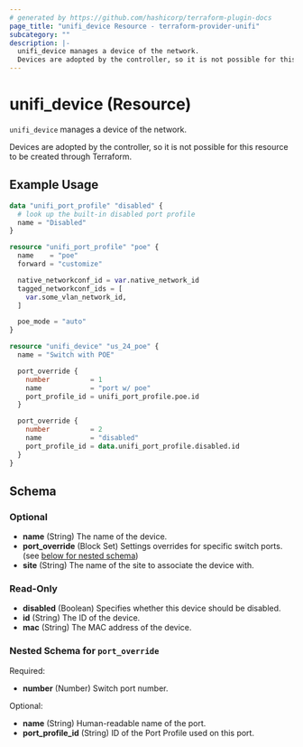 ```yaml
---
# generated by https://github.com/hashicorp/terraform-plugin-docs
page_title: "unifi_device Resource - terraform-provider-unifi"
subcategory: ""
description: |-
  unifi_device manages a device of the network.
  Devices are adopted by the controller, so it is not possible for this resource to be created through Terraform.
---
```


# unifi_device (Resource)

`unifi_device` manages a device of the network.

Devices are adopted by the controller, so it is not possible for this resource to be created through Terraform.

## Example Usage

```terraform
data "unifi_port_profile" "disabled" {
  # look up the built-in disabled port profile
  name = "Disabled"
}

resource "unifi_port_profile" "poe" {
  name    = "poe"
  forward = "customize"

  native_networkconf_id = var.native_network_id
  tagged_networkconf_ids = [
    var.some_vlan_network_id,
  ]

  poe_mode = "auto"
}

resource "unifi_device" "us_24_poe" {
  name = "Switch with POE"

  port_override {
    number          = 1
    name            = "port w/ poe"
    port_profile_id = unifi_port_profile.poe.id
  }

  port_override {
    number          = 2
    name            = "disabled"
    port_profile_id = data.unifi_port_profile.disabled.id
  }
}
```

<!-- schema generated by tfplugindocs -->
## Schema

### Optional

- **name** (String) The name of the device.
- **port_override** (Block Set) Settings overrides for specific switch ports. (see [below for nested schema](#nestedblock--port_override))
- **site** (String) The name of the site to associate the device with.

### Read-Only

- **disabled** (Boolean) Specifies whether this device should be disabled.
- **id** (String) The ID of the device.
- **mac** (String) The MAC address of the device.

<a id="nestedblock--port_override"></a>
### Nested Schema for `port_override`

Required:

- **number** (Number) Switch port number.

Optional:

- **name** (String) Human-readable name of the port.
- **port_profile_id** (String) ID of the Port Profile used on this port.


